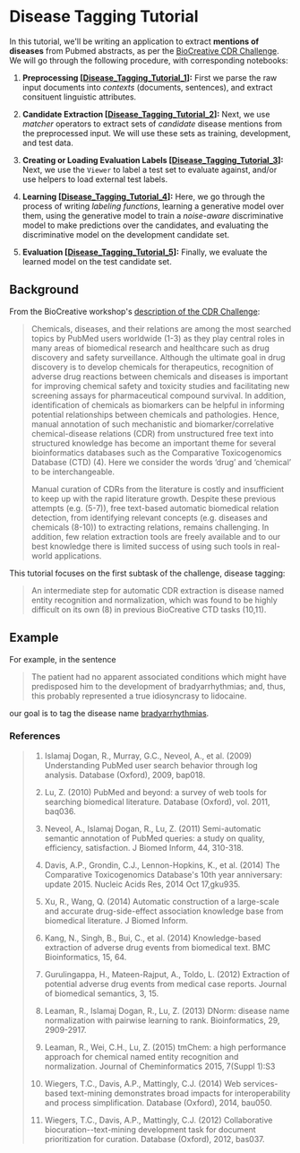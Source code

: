 # Disease Tagging Tutorial

In this tutorial, we'll be writing an application to extract **mentions of diseases**
from Pubmed abstracts, as per the
[BioCreative CDR Challenge](http://www.biocreative.org/resources/corpora/biocreative-v-cdr-corpus/).
We will go through the following procedure, with corresponding notebooks:

1. **Preprocessing [[Disease_Tagging_Tutorial_1](Disease_Tagging_Tutorial_1.ipynb)]:**
First we parse the raw input documents into _contexts_ (documents, sentences), and extract
consituent linguistic attributes.

2. **Candidate Extraction [[Disease_Tagging_Tutorial_2](Disease_Tagging_Tutorial_2.ipynb)]:**
Next, we use _matcher_ operators to extract sets of _candidate_ disease mentions from the
preprocessed input. We will use these sets as training, development, and test data.

3. **Creating or Loading Evaluation Labels [[Disease_Tagging_Tutorial_3](Disease_Tagging_Tutorial_3.ipynb)]:**
Next, we use the `Viewer` to label a test set to evaluate against, and/or use helpers to
load external test labels.

4. **Learning [[Disease_Tagging_Tutorial_4](Disease_Tagging_Tutorial_4.ipynb)]:**
Here, we go through the process of writing _labeling functions_, learning a generative
model over them, using the generative model to train a _noise-aware_ discriminative
model to make predictions over the candidates, and evaluating the discriminative model
on the development candidate set.

5. **Evaluation [[Disease_Tagging_Tutorial_5](Disease_Tagging_Tutorial_5.ipynb)]:**
Finally, we evaluate the learned model on the test candidate set.

## Background

From the BioCreative workshop's 
[description of the CDR Challenge](http://www.biocreative.org/tasks/biocreative-v/track-3-cdr/):
> Chemicals, diseases, and their relations are among the most searched topics by PubMed
> users worldwide (1-3) as they play central roles in many areas of biomedical research
> and healthcare such as drug discovery and safety surveillance. Although the ultimate
> goal in drug discovery is to develop chemicals for therapeutics, recognition of adverse
> drug reactions between chemicals and diseases is important for improving chemical safety
> and toxicity studies and facilitating new screening assays for pharmaceutical compound
> survival. In addition, identification of chemicals as biomarkers can be helpful in informing
> potential relationships between chemicals and pathologies. Hence, manual annotation of
> such mechanistic and biomarker/correlative chemical-disease relations (CDR) from
> unstructured free text into structured knowledge has become an important theme for several
> bioinformatics databases such as the Comparative Toxicogenomics Database (CTD) (4). Here
> we consider the words ‘drug’ and ‘chemical’ to be interchangeable.
>
> Manual curation of CDRs from the literature is costly and insufficient to keep up with
> the rapid literature growth. Despite these previous attempts (e.g. (5-7)), free text-based
> automatic biomedical relation detection, from identifying relevant concepts (e.g. diseases
> and chemicals (8-10)) to extracting relations, remains challenging. In addition, few
> relation extraction tools are freely available and to our best knowledge there is limited
> success of using such tools in real-world applications.

This tutorial focuses on the first subtask of the challenge, disease tagging:
> An intermediate step for automatic CDR extraction is disease named entity recognition
> and normalization, which was found to be highly difficult on its own (8) in previous
> BioCreative CTD tasks (10,11).

## Example

For example, in the sentence
> The patient had no apparent associated conditions which might have predisposed him to the
> development of bradyarrhythmias; and, thus, this probably represented a true idiosyncrasy
> to lidocaine.

our goal is to tag the disease name [bradyarrhythmias](https://en.wikipedia.org/wiki/Bradycardia).

### References

> 1.	Islamaj Dogan, R., Murray, G.C., Neveol, A., et al. (2009) Understanding PubMed user search behavior through log analysis. Database (Oxford), 2009, bap018.
>
> 2. Lu, Z. (2010) PubMed and beyond: a survey of web tools for searching biomedical literature. Database (Oxford), vol. 2011, baq036.
>
> 3.	Neveol, A., Islamaj Dogan, R., Lu, Z. (2011) Semi-automatic semantic annotation of PubMed queries: a study on quality, efficiency, satisfaction. J Biomed Inform, 44, 310-318.
>
> 4.	Davis, A.P., Grondin, C.J., Lennon-Hopkins, K., et al. (2014) The Comparative Toxicogenomics Database's 10th year anniversary: update 2015. Nucleic Acids Res, 2014 Oct 17,gku935.
>
> 5.	Xu, R., Wang, Q. (2014) Automatic construction of a large-scale and accurate drug-side-effect association knowledge base from biomedical literature. J Biomed Inform.
>
> 6.	Kang, N., Singh, B., Bui, C., et al. (2014) Knowledge-based extraction of adverse drug events from biomedical text. BMC Bioinformatics, 15, 64.
>
> 7.	Gurulingappa, H., Mateen-Rajput, A., Toldo, L. (2012) Extraction of potential adverse drug events from medical case reports. Journal of biomedical semantics, 3, 15.
>
> 8.	Leaman, R., Islamaj Dogan, R., Lu, Z. (2013) DNorm: disease name normalization with pairwise learning to rank. Bioinformatics, 29, 2909-2917.
>
> 9. Leaman, R., Wei, C.H., Lu, Z. (2015) tmChem: a high performance approach for chemical named entity recognition and normalization. Journal of Cheminformatics 2015, 7(Suppl 1):S3
>
> 10.	Wiegers, T.C., Davis, A.P., Mattingly, C.J. (2014) Web services-based text-mining demonstrates broad impacts for interoperability and process simplification. Database (Oxford), 2014, bau050.
>
> 11.	Wiegers, T.C., Davis, A.P., Mattingly, C.J. (2012) Collaborative biocuration--text-mining development task for document prioritization for curation. Database (Oxford), 2012, bas037.